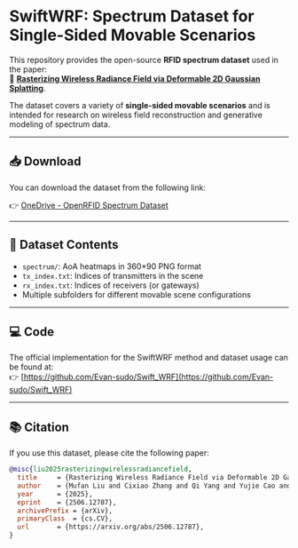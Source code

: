 # SwiftWRF: Spectrum Dataset for Single-Sided Movable Scenarios

This repository provides the open-source **RFID spectrum dataset** used in the paper:  
📄 **[Rasterizing Wireless Radiance Field via Deformable 2D Gaussian Splatting](https://arxiv.org/abs/2506.12787)**.

The dataset covers a variety of **single-sided movable scenarios** and is intended for research on wireless field reconstruction and generative modeling of spectrum data.

---

## 📥 Download

You can download the dataset from the following link:

👉 [OneDrive - OpenRFID Spectrum Dataset](https://1drv.ms/f/c/b1b302e6d09c4153/EpCJ4-YrQjZGgOMjYdWOFTQBQ9tqdCVqmRm-s7iU0mZkJA?e=iLQE6W)

---

## 📁 Dataset Contents

- `spectrum/`: AoA heatmaps in 360×90 PNG format
- `tx_index.txt`: Indices of transmitters in the scene
- `rx_index.txt`: Indices of receivers (or gateways)
- Multiple subfolders for different movable scene configurations

---

## 💻 Code

The official implementation for the SwiftWRF method and dataset usage can be found at:  
👉 [https://github.com/Evan-sudo/Swift_WRF](https://github.com/Evan-sudo/Swift_WRF)

---

## 📚 Citation

If you use this dataset, please cite the following paper:

```bibtex
@misc{liu2025rasterizingwirelessradiancefield,
  title     = {Rasterizing Wireless Radiance Field via Deformable 2D Gaussian Splatting},
  author    = {Mufan Liu and Cixiao Zhang and Qi Yang and Yujie Cao and Yiling Xu and Yin Xu and Shu Sun and Mingzeng Dai and Yunfeng Guan},
  year      = {2025},
  eprint    = {2506.12787},
  archivePrefix = {arXiv},
  primaryClass  = {cs.CV},
  url       = {https://arxiv.org/abs/2506.12787},
}